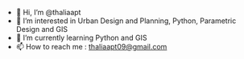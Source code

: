 - 👋 Hi, I’m @thaliaapt
- 👀 I’m interested in Urban Design and Planning, Python, Parametric Design and GIS 
- 🌱 I’m currently learning Python and GIS
- 📫 How to reach me : thaliaapt09@gmail.com

<!---
thaliaapt/thaliaapt is a ✨ special ✨ repository because its `README.md` (this file) appears on your GitHub profile.
You can click the Preview link to take a look at your changes.
--->
